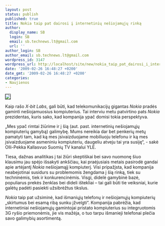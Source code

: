 ```yaml
---
layout: post
status: publish
published: true
title: Nokia taip pat dairosi į internetinių nešiojamųjų rinką
author:
  display_name: SB
  login: SB
  email: sb.technews.lt@gmail.com
  url: ''
author_login: SB
author_email: sb.technews.lt@gmail.com
wordpress_id: 3147
wordpress_url: http://localhost/site/new/nokia_taip_pat_dairosi_i_internetiniu_nesiojamuju_rinka/
date: '2009-02-26 16:48:27 +0200'
date_gmt: '2009-02-26 16:48:27 +0200'
categories:
- Naujienos
---
```

<div class="imgright"><img src="http://tbn2.google.com/images?q=tbn:hlrStdggUPDdPM:http://3gweek.net/wp-content/uploads/2008/07/img_8943_nokia-logo-reuters_450x360.jpg" border="1" /></div>
<p>Kaip rašo <i>X-bit Labs</i>, gali būti, kad telekomunikacijų gigantas <i>Nokia</i> pradės gaminti nešiojamuosius kompiuterius. Tai interviu metu patvirtino pats <i>Nokia</i> prezidentas, kuris sako, kad kompanija ypač domisi tokia perspektyva.</p>
<p>„Mes ypač rimtai žiūrime ir į šią (aut. past. internetinių nešiojamųjų kompiuterių gamybą) galimybę. Mums nereikia dar bet penkerių metų pamatyti tam, kad ką mes įsivaizduojame mobiliuoju telefonu ir ką mes įsivaizduojame asmeniniu kompiuteriu, daugeliu atveju tai yra susiję“, - sakė Olli-Pekka Kallasvuo Suomių TV kanalui YLE.</p>
<p>Tiesa, dažnas analitikas į tai žiūri skeptiškai bei savo nuomonę šiuo klausimu jau spėjo išsakyti ankščiau, kai praėjusiais metais pasirodė gandai apie artėjantį <i>Nokia</i> nešiojamąjį kompiuterį. Visi pripažįsta, kad kompanija neabejotinai susidurs su problemomis žengdama į šią rinką, tiek su techninėmis, tiek ir konkurencinėmis. Visgi, didelė gamybinė bazė, populiarus prekės ženklas bei dideli ištekliai – tai gali būti tie veiksniai, kurie galėtų padėti pasiekti užsibrėžtus tikslus.</p>
<p><i>Nokia</i> taip pat užsiminė, kad išmaniųjų telefonų ir nešiojamųjų kompiuterių „skirtumus bei esamą ribą sunku įžvelgti“. Kompanija pabrėžia, kad internetiniai nešiojamųjų gamintojai pristato kompiuterius su integruotomis 3G ryšio priemonėmis, jie vis mažėja, o tuo tarpu išmanieji telefonai plečia savo galimybių asortimentą.</p>
